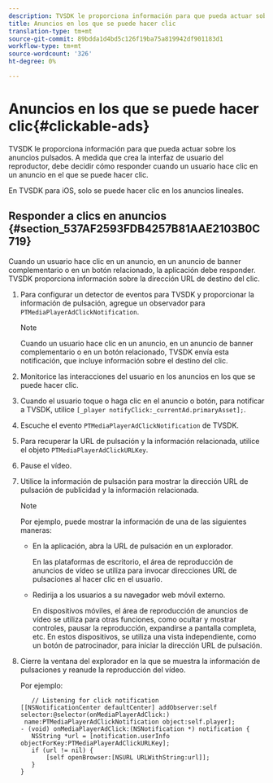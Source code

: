 ```yaml
---
description: TVSDK le proporciona información para que pueda actuar sobre los anuncios pulsados. A medida que crea la interfaz de usuario del reproductor, debe decidir cómo responder cuando un usuario hace clic en un anuncio en el que se puede hacer clic.
title: Anuncios en los que se puede hacer clic
translation-type: tm+mt
source-git-commit: 89bdda1d4bd5c126f19ba75a819942df901183d1
workflow-type: tm+mt
source-wordcount: '326'
ht-degree: 0%

---
```



# Anuncios en los que se puede hacer clic{#clickable-ads}

TVSDK le proporciona información para que pueda actuar sobre los anuncios pulsados. A medida que crea la interfaz de usuario del reproductor, debe decidir cómo responder cuando un usuario hace clic en un anuncio en el que se puede hacer clic.

En TVSDK para iOS, solo se puede hacer clic en los anuncios lineales.

## Responder a clics en anuncios {#section_537AF2593FDB4257B81AAE2103B0C719}

Cuando un usuario hace clic en un anuncio, en un anuncio de banner complementario o en un botón relacionado, la aplicación debe responder. TVSDK proporciona información sobre la dirección URL de destino del clic.

1. Para configurar un detector de eventos para TVSDK y proporcionar la información de pulsación, agregue un observador para `PTMediaPlayerAdClickNotification`.

   >[!NOTE]
   >
   >Cuando un usuario hace clic en un anuncio, en un anuncio de banner complementario o en un botón relacionado, TVSDK envía esta notificación, que incluye información sobre el destino del clic.

1. Monitorice las interacciones del usuario en los anuncios en los que se puede hacer clic.
1. Cuando el usuario toque o haga clic en el anuncio o botón, para notificar a TVSDK, utilice `[_player notifyClick:_currentAd.primaryAsset];`.
1. Escuche el evento `PTMediaPlayerAdClickNotification` de TVSDK.
1. Para recuperar la URL de pulsación y la información relacionada, utilice el objeto `PTMediaPlayerAdClickURLKey`.
1. Pause el vídeo.
1. Utilice la información de pulsación para mostrar la dirección URL de pulsación de publicidad y la información relacionada.

   >[!NOTE]
   >
   >Por ejemplo, puede mostrar la información de una de las siguientes maneras:

   * En la aplicación, abra la URL de pulsación en un explorador.

      En las plataformas de escritorio, el área de reproducción de anuncios de vídeo se utiliza para invocar direcciones URL de pulsaciones al hacer clic en el usuario.
   * Redirija a los usuarios a su navegador web móvil externo.

      En dispositivos móviles, el área de reproducción de anuncios de vídeo se utiliza para otras funciones, como ocultar y mostrar controles, pausar la reproducción, expandirse a pantalla completa, etc. En estos dispositivos, se utiliza una vista independiente, como un botón de patrocinador, para iniciar la dirección URL de pulsación.

1. Cierre la ventana del explorador en la que se muestra la información de pulsaciones y reanude la reproducción del vídeo.

   Por ejemplo:

   ```
      // Listening for click notification  
   [[NSNotificationCenter defaultCenter] addObserver:self selector:@selector(onMediaPlayerAdClick:)  
    name:PTMediaPlayerAdClickNotification object:self.player]; 
   - (void) onMediaPlayerAdClick:(NSNotification *) notification { 
      NSString *url = [notification.userInfo objectForKey:PTMediaPlayerAdClickURLKey];  
      if (url != nil) { 
          [self openBrowser:[NSURL URLWithString:url]]; 
      } 
   } 
   ```

